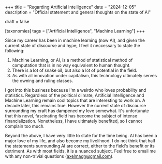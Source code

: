 +++
title = "Regarding Artificial Intelligence"
date = "2024-12-05"
description = "Official statement and general thoughts on the state of AI"

draft = false

[taxonomies]
tags = ["Artificial Intelligence", "Machine Learning"]
+++

Since my career has been in machine learning (now AI), and given the current
state of discourse and hype, I feel it neccessary to state the following:

1. Machine Learning, or AI, is a method of statistical method of computation
   that is in no way equivalent to human thought.
2. There is a lot of snake oil, but also a lot of potential in the field.
3. As with all innovation under capitalism, this technology ultimately serves
   the owning and ruling classes.

I got into this business because I'm a weirdo who loves probability and
statistics. Regardless of the political climate, Artificial Intelligence and
Machine Learning remain cool topics that are interesting to work on. A decade
later, this remains true. However the current state of discourse surrounding my
craft has dampened my love somewhat. It's unfortunate that this novel,
fascinating field has become the subject of intense financialization.
Nonetheless, I have ultimately benefited, so I cannot complain too much.

Beyond the above, I have very little to state for the time being. AI has been a
major love of my life, and also become my livelihood. I do not think that half
the statements surrounding AI are correct, either to the field's benefit or its
detriment. As with most fields, it is a nuanced subject. Feel free to email me
with any non-trivial questions
([axelmagn@gmail.com](mailto:Axel%20Magnuson<axelmagn@gmail.com>)).
